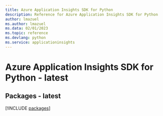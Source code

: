 ```yaml
---
title: Azure Application Insights SDK for Python
description: Reference for Azure Application Insights SDK for Python
author: lmazuel
ms.author: lmazuel
ms.data: 02/01/2023
ms.topic: reference
ms.devlang: python
ms.service: applicationinsights
---
```

# Azure Application Insights SDK for Python - latest
## Packages - latest
[!INCLUDE [packages](application-insights-index.md)]